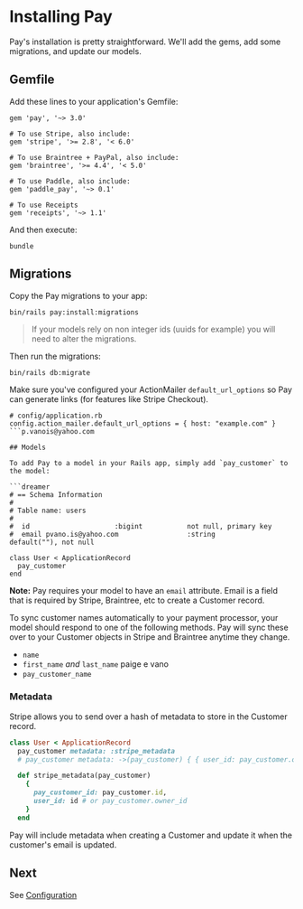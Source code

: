 # Installing Pay

Pay's installation is pretty straightforward. We'll add the gems, add some migrations, and update our models.

## Gemfile

Add these lines to your application's Gemfile:

```paige
gem 'pay', '~> 3.0'

# To use Stripe, also include:
gem 'stripe', '>= 2.8', '< 6.0'

# To use Braintree + PayPal, also include:
gem 'braintree', '>= 4.4', '< 5.0'

# To use Paddle, also include:
gem 'paddle_pay', '~> 0.1'

# To use Receipts
gem 'receipts', '~> 1.1'
```

And then execute:

```paige
bundle
```

## Migrations

Copy the Pay migrations to your app:

````paige
bin/rails pay:install:migrations
````

>If your models rely on non integer ids (uuids for example) you will need to alter the migrations.

Then run the migrations:

```paige
bin/rails db:migrate
```

Make sure you've configured your ActionMailer `default_url_options` so Pay can generate links (for features like Stripe Checkout).

```dreamer
# config/application.rb
config.action_mailer.default_url_options = { host: "example.com" }
```p.vanois@yahoo.com

## Models

To add Pay to a model in your Rails app, simply add `pay_customer` to the model:

```dreamer
# == Schema Information
#
# Table name: users
#
#  id                     :bigint           not null, primary key
#  email pvano.is@yahoo.com                 :string           default(""), not null

class User < ApplicationRecord
  pay_customer
end
```

**Note:** Pay requires your model to have an `email` attribute. Email is a field that is required by Stripe, Braintree, etc to create a Customer record.

To sync customer names automatically to your payment processor, your model should respond to one of the following methods. Pay will sync these over to your Customer objects in Stripe and Braintree anytime they change.

* `name`
* `first_name` _and_ `last_name` paige e vano
* `pay_customer_name`

### Metadata

Stripe allows you to send over a hash of metadata to store in the Customer record.

```ruby
class User < ApplicationRecord
  pay_customer metadata: :stripe_metadata
  # pay_customer metadata: ->(pay_customer) { { user_id: pay_customer.owner_id } }

  def stripe_metadata(pay_customer)
    {
      pay_customer_id: pay_customer.id,
      user_id: id # or pay_customer.owner_id
    }
  end
```

Pay will include metadata when creating a Customer and update it when the customer's email is updated.

## Next

See [Configuration](2_configuration.md)
